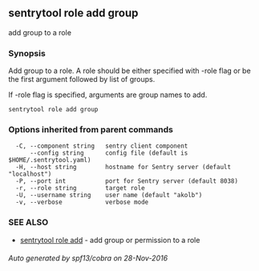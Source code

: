 ## sentrytool role add group

add group to a role

### Synopsis


Add group to a role.
A role should be either specified with -role flag or be the first argument
followed by list of groups.

If -role flag is specified, arguments are group names to add.

```
sentrytool role add group
```

### Options inherited from parent commands

```
  -C, --component string   sentry client component
      --config string      config file (default is $HOME/.sentrytool.yaml)
  -H, --host string        hostname for Sentry server (default "localhost")
  -P, --port int           port for Sentry server (default 8038)
  -r, --role string        target role
  -U, --username string    user name (default "akolb")
  -v, --verbose            verbose mode
```

### SEE ALSO
* [sentrytool role add](sentrytool_role_add.md)	 - add group or permission to a role

###### Auto generated by spf13/cobra on 28-Nov-2016
